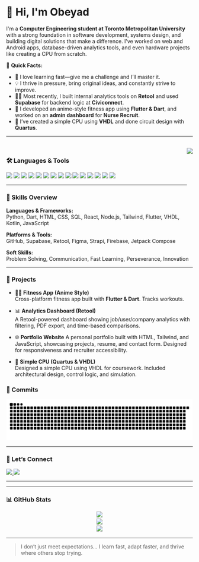 # 👋 Hi, I'm Obeyad

I'm a **Computer Engineering student at Toronto Metropolitan University** with a strong foundation in software development, systems design, and building digital solutions that make a difference. I’ve worked on web and Android apps, database-driven analytics tools, and even hardware projects like creating a CPU from scratch.

🌟 **Quick Facts:**
- 🧠 I love learning fast—give me a challenge and I’ll master it.
- 💡 I thrive in pressure, bring original ideas, and constantly strive to improve.
- 🧑‍💻 Most recently, I built internal analytics tools on **Retool** and used **Supabase** for backend logic at **Civiconnect**.
- 📱 I developed an anime-style fitness app using **Flutter & Dart**, and worked on an **admin dashboard** for **Nurse Recruit**.
- 🔌 I’ve created a simple CPU using **VHDL** and done circuit design with **Quartus**.

---

<br clear="both" />

<img align="right" height="120" src="https://media2.giphy.com/media/v1.Y2lkPTc5MGI3NjExM2FxeWI4cWJpcnhxbm1oYmtjeXJtNGJoZ2pmamoydW50eXBkbzloYiZlcD12MV9pbnRlcm5hbF9naWZfYnlfaWQmY3Q9Zw/1aPuY0iblEJupNGrWL/giphy.gif" />

### 🛠️ Languages & Tools
<div align="left">
  <img src="https://cdn.jsdelivr.net/gh/devicons/devicon/icons/javascript/javascript-original.svg" height="30" />
  <img src="https://cdn.jsdelivr.net/gh/devicons/devicon/icons/typescript/typescript-original.svg" height="30" />
  <img src="https://cdn.jsdelivr.net/gh/devicons/devicon/icons/react/react-original.svg" height="30" />
  <img src="https://cdn.jsdelivr.net/gh/devicons/devicon/icons/html5/html5-original.svg" height="30" />
  <img src="https://cdn.jsdelivr.net/gh/devicons/devicon/icons/css3/css3-original.svg" height="30" />
  <img src="https://cdn.jsdelivr.net/gh/devicons/devicon/icons/python/python-original.svg" height="30" />
  <img src="https://cdn.jsdelivr.net/gh/devicons/devicon/icons/csharp/csharp-original.svg" height="30" />
  <img src="https://cdn.jsdelivr.net/gh/devicons/devicon/icons/c/c-original.svg" height="30" />
  <img src="https://cdn.jsdelivr.net/gh/devicons/devicon/icons/flutter/flutter-original.svg" height="30" />
  <img src="https://cdn.jsdelivr.net/gh/devicons/devicon/icons/nodejs/nodejs-original.svg" height="30" />
  <img src="https://cdn.jsdelivr.net/gh/devicons/devicon/icons/arduino/arduino-original.svg" height="30" />
  <img src="https://cdn.jsdelivr.net/gh/devicons/devicon/icons/pycharm/pycharm-original.svg" height="30" />
  <img src="https://cdn.jsdelivr.net/gh/devicons/devicon/icons/wordpress/wordpress-original.svg" height="30" />
  <img src="https://cdn.jsdelivr.net/gh/devicons/devicon/icons/figma/figma-original.svg" height="30" />
  <img src="https://cdn.jsdelivr.net/gh/devicons/devicon/icons/canva/canva-original.svg" height="30" />
</div>

---

### 🔧 Skills Overview

**Languages & Frameworks:**  
Python, Dart, HTML, CSS, SQL, React, Node.js, Tailwind, Flutter, VHDL, Kotlin, JavaScript

**Platforms & Tools:**  
GitHub, Supabase, Retool, Figma, Strapi, Firebase, Jetpack Compose

**Soft Skills:**  
Problem Solving, Communication, Fast Learning, Perseverance, Innovation

---

### 🚀 Projects

- 🏋️‍♀️ **Fitness App (Anime Style)**  
  Cross-platform fitness app built with **Flutter & Dart**. Tracks workouts.

- 📊 **Analytics Dashboard (Retool)**  
  A Retool-powered dashboard showing job/user/company analytics with filtering, PDF export, and time-based comparisons.

- 🌐 **Portfolio Website**
  A personal portfolio built with HTML, Tailwind, and JavaScript, showcasing projects, resume, and contact form. Designed for responsiveness and recruiter accessibility.

- 🔌 **Simple CPU (Quartus & VHDL)**  
  Designed a simple CPU using VHDL for coursework. Included architectural design, control logic, and simulation.



### 🐍 Commits

<img src="https://raw.githubusercontent.com/obeyad12/obeyad12/output/snake.svg" alt="Snake animation" />

---

### 🤝 Let’s Connect

<div align="left">
  <a href="mailto:a.obeyad@torontomu.ca" target="_blank">
    <img src="https://img.shields.io/static/v1?message=Gmail&logo=gmail&label=&color=D14836&logoColor=white&labelColor=&style=for-the-badge" height="35" />
  </a>
  <a href="https://www.linkedin.com/in/obeyad-a-n-m-anowarul-6a6608236/" target="_blank">
    <img src="https://img.shields.io/static/v1?message=LinkedIn&logo=linkedin&label=&color=0077B5&logoColor=white&labelColor=&style=for-the-badge" height="35" />
  </a>
</div>

---

---

### 📊 GitHub Stats

<div align="center">
  <img src="https://github-profile-trophy.vercel.app/?username=obeyad12&theme=algolia&no-frame=true&margin-w=5&margin-h=5" />
  <br />
  <img src="https://github-readme-stats.vercel.app/api?username=obeyad12&show_icons=true&theme=radical" />
<!--  <img src="https://github-readme-stats.vercel.app/api/top-langs/?username=obeyad12&layout=compact&theme=radical" />  -->
  <br />
  <img src="https://quotes-github-readme.vercel.app/api?type=horizontal&theme=tokyonight" />
</div>

---

> I don’t just meet expectations... I learn fast, adapt faster, and thrive where others stop trying.
